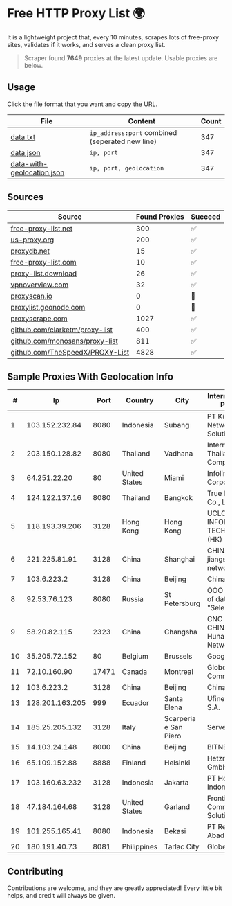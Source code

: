 
# Free HTTP Proxy List 🌍

It is a lightweight project that, every 10 minutes, scrapes lots of free-proxy sites, validates if it works, and serves a clean proxy list.


> Scraper found **7649** proxies at the latest update. Usable proxies are below.

## Usage

Click the file format that you want and copy the URL.


|File|Content|Count|
|----|-------|-----|
|[data.txt](https://raw.githubusercontent.com/themiralay/Proxy-List-World/master/data.txt)|`ip_address:port` combined (seperated new line)|347|
|[data.json](https://raw.githubusercontent.com/themiralay/Proxy-List-World/master/data.json)|`ip, port`|347|
|[data-with-geolocation.json](https://raw.githubusercontent.com/themiralay/Proxy-List-World/master/data-with-geolocation.json)|`ip, port, geolocation`|347|

## Sources

|Source|Found Proxies|Succeed|
|------|-------------|-------|
|[free-proxy-list.net](https://free-proxy-list.net)|300|✅|
|[us-proxy.org](https://www.us-proxy.org)|200|✅|
|[proxydb.net](http://proxydb.net)|15|✅|
|[free-proxy-list.com](https://free-proxy-list.com/?page=&port=&type%5B%5D=http&type%5B%5D=https&up_time=0&search=Search)|10|✅|
|[proxy-list.download](https://www.proxy-list.download/HTTP)|26|✅|
|[vpnoverview.com](https://vpnoverview.com/privacy/anonymous-browsing/free-proxy-servers)|32|✅|
|[proxyscan.io](https://www.proxyscan.io)|0|🚫|
|[proxylist.geonode.com](https://proxylist.geonode.com/api/proxy-list?limit=300&page=1&sort_by=lastChecked&sort_type=desc&protocols=http,https)|0|🚫|
|[proxyscrape.com](https://api.proxyscrape.com/v2/?request=displayproxies&protocol=http&timeout=10000&country=all&ssl=all&anonymity=all)|1027|✅|
|[github.com/clarketm/proxy-list](https://raw.githubusercontent.com/clarketm/proxy-list/master/proxy-list-raw.txt)|400|✅|
|[github.com/monosans/proxy-list](https://raw.githubusercontent.com/monosans/proxy-list/main/proxies/http.txt)|811|✅|
|[github.com/TheSpeedX/PROXY-List](https://raw.githubusercontent.com/TheSpeedX/PROXY-List/master/http.txt)|4828|✅|


## Sample Proxies With Geolocation Info

|#|Ip|Port|Country|City|Internet Service Provider|
|-|--|----|-------|----|-------------------------|
|1|103.152.232.84|8080|Indonesia|Subang|PT Kingpolah Network Solutions|
|2|203.150.128.82|8080|Thailand|Vadhana|Internet Thailand Company Ltd|
|3|64.251.22.20|80|United States|Miami|Infolink Global Corporation|
|4|124.122.137.16|8080|Thailand|Bangkok|True Internet Co., Ltd.|
|5|118.193.39.206|3128|Hong Kong|Hong Kong|UCLOUD INFORMATION TECHNOLOGY (HK) LIMITED|
|6|221.225.81.91|3128|China|Shanghai|CHINANET jiangsu province network|
|7|103.6.223.2|3128|China|Beijing|China Unicom|
|8|92.53.76.123|8080|Russia|St Petersburg|OOO "Network of data-centers "Selectel"|
|9|58.20.82.115|2323|China|Changsha|CNC Group CHINA169 Hunan Province Network|
|10|35.205.72.152|80|Belgium|Brussels|Google LLC|
|11|72.10.160.90|17471|Canada|Montreal|GloboTech Communications|
|12|103.6.223.2|3128|China|Beijing|China Unicom|
|13|128.201.163.205|999|Ecuador|Santa Elena|Ufinet Panama S.A.|
|14|185.25.205.132|3128|Italy|Scarperia e San Piero|Servereasy Italy|
|15|14.103.24.148|8000|China|Beijing|BITNET|
|16|65.109.152.88|8888|Finland|Helsinki|Hetzner Online GmbH|
|17|103.160.63.232|3128|Indonesia|Jakarta|PT Herza Digital Indonesia|
|18|47.184.164.68|3128|United States|Garland|Frontier Communications Solutions|
|19|101.255.165.41|8080|Indonesia|Bekasi|PT Remala Abadi|
|20|180.191.40.73|8081|Philippines|Tarlac City|Globe Telecom|



## Contributing

Contributions are welcome, and they are greatly appreciated! Every
little bit helps, and credit will always be given.

